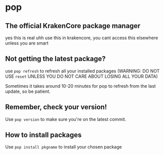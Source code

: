 # pop

## The official KrakenCore package manager
yes this is real uhh
use this in krakencore, you cant access this elsewhere unless you are smart

## Not getting the latest package?
use ```pop refresh``` to refresh all your installed packages
(WARNING: DO NOT USE ```reset``` UNLESS YOU DO NOT CARE ABOUT LOSING ALL YOUR DATA)

Sometimes it takes around 10-20 minutes for pop to refresh from the last update, so be patient.

## Remember, check your version!
Use ```pop version``` to make sure you're on the latest commit.

## How to install packages
Use ```pop install pkgname``` to install your chosen package
